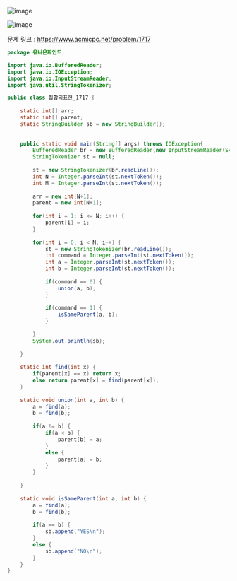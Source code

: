 
![image](https://user-images.githubusercontent.com/74396651/168759596-83916dc8-0463-4aab-853f-3096930c82e6.png)

![image](https://user-images.githubusercontent.com/74396651/168759651-45f253e9-759c-405f-8121-f0f5f7cf57c5.png)


문제 링크 : https://www.acmicpc.net/problem/1717


```java
package 유니온파인드;

import java.io.BufferedReader;
import java.io.IOException;
import java.io.InputStreamReader;
import java.util.StringTokenizer;

public class 집합의표현_1717 {
	
	static int[] arr;
	static int[] parent;
	static StringBuilder sb = new StringBuilder();
	
	
	public static void main(String[] args) throws IOException{
		BufferedReader br = new BufferedReader(new InputStreamReader(System.in));
		StringTokenizer st = null;
		
		st = new StringTokenizer(br.readLine());
		int N = Integer.parseInt(st.nextToken());
		int M = Integer.parseInt(st.nextToken());
		
		arr = new int[N+1];
		parent = new int[N+1];
		
		for(int i = 1; i <= N; i++) {
			parent[i] = i;
		}
		
		for(int i = 0; i < M; i++) {
			st = new StringTokenizer(br.readLine());
			int command = Integer.parseInt(st.nextToken());
			int a = Integer.parseInt(st.nextToken());
			int b = Integer.parseInt(st.nextToken());
			
			if(command == 0) {
				union(a, b);
			}
			
			if(command == 1) {
				isSameParent(a, b);
			}
			
		}
		System.out.println(sb);
		
	}
	
	static int find(int x) {
		if(parent[x] == x) return x;
		else return parent[x] = find(parent[x]);
	}
	
	static void union(int a, int b) {
		a = find(a);
		b = find(b);
		
		if(a != b) {
			if(a < b) {
				parent[b] = a;
			}
			else {
				parent[a] = b;
			}
		}
		
	}
	
	static void isSameParent(int a, int b) {
		a = find(a);
		b = find(b);
		
		if(a == b) {
			sb.append("YES\n");
		}
		else {
			sb.append("NO\n");
		}
	}
}

```
